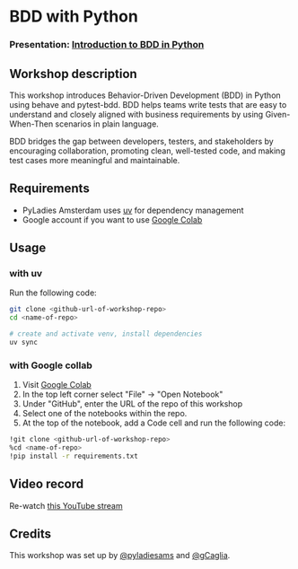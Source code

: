 
# BDD with Python 
### Presentation: [Introduction to BDD in Python](https://docs.google.com/presentation/d/1t8gkZ9HH19cT_fM4AAfu3gPutuJZXZ2U1twyL3JOwhc)

## Workshop description
This workshop introduces Behavior-Driven Development (BDD) in Python using behave and pytest-bdd. BDD helps teams write tests that are easy to understand and closely aligned with business requirements by using Given-When-Then scenarios in plain language.

BDD bridges the gap between developers, testers, and stakeholders by encouraging collaboration, promoting clean, well-tested code, and making test cases more meaningful and maintainable.

## Requirements
* PyLadies Amsterdam uses [uv](https://docs.astral.sh/uv/) for dependency management
* Google account if you want to use [Google Colab](https://colab.research.google.com/)
 
## Usage
### with uv
Run the following code:
```bash
git clone <github-url-of-workshop-repo>
cd <name-of-repo>

# create and activate venv, install dependencies
uv sync
```
### with Google collab
1. Visit [Google Colab](https://colab.research.google.com/)
2. In the top left corner select "File" &#8594; "Open Notebook"
3. Under "GitHub", enter the URL of the repo of this workshop
4. Select one of the notebooks within the repo.
5. At the top of the notebook, add a Code cell and run the following code:
```bash
!git clone <github-url-of-workshop-repo>
%cd <name-of-repo>
!pip install -r requirements.txt
```

## Video record
Re-watch [this YouTube stream](https://www.youtube.com/watch?v=TynFKyY7wCQ)

## Credits
This workshop was set up by [@pyladiesams](https://github.com/pyladiesams) and [@gCaglia](https://github.com/gCaglia).

